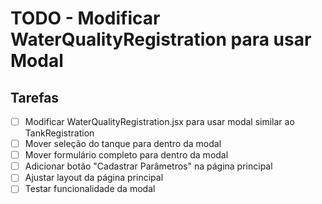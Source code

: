 # TODO - Modificar WaterQualityRegistration para usar Modal

## Tarefas
- [ ] Modificar WaterQualityRegistration.jsx para usar modal similar ao TankRegistration
- [ ] Mover seleção do tanque para dentro da modal
- [ ] Mover formulário completo para dentro da modal
- [ ] Adicionar botão "Cadastrar Parâmetros" na página principal
- [ ] Ajustar layout da página principal
- [ ] Testar funcionalidade da modal
